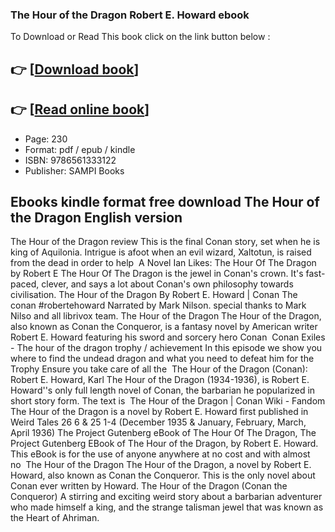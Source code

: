 ### The Hour of the Dragon Robert E. Howard ebook

To Download or Read This book click on the link button below :

## 👉  [**[Download book](http://filesbooks.info/download.php?group=book&from=github.com&id=717757&lnk=1063 "Download book")**]

## 👉  [**[Read online book](http://filesbooks.info/download.php?group=book&from=github.com&id=717757&lnk=1063 "Read online book")**]


* Page: 230
* Format: pdf / epub / kindle
* ISBN: 9786561333122
* Publisher: SAMPI Books



## Ebooks kindle format free download The Hour of the Dragon  English version



 The Hour of the Dragon review This is the final Conan story, set when he is king of Aquilonia. Intrigue is afoot when an evil wizard, Xaltotun, is raised from the dead in order to help 
 A Novel Ian Likes: The Hour Of The Dragon by Robert E The Hour Of The Dragon is the jewel in Conan&#039;s crown. It&#039;s fast-paced, clever, and says a lot about Conan&#039;s own philosophy towards civilisation.
 The Hour of the Dragon By Robert E. Howard | Conan The conan #robertehoward Narrated by Mark Nilson. special thanks to Mark Nilso and all librivox team.
 The Hour of the Dragon The Hour of the Dragon, also known as Conan the Conqueror, is a fantasy novel by American writer Robert E. Howard featuring his sword and sorcery hero Conan 
 Conan Exiles - The hour of the dragon trophy / achievement In this episode we show you where to find the undead dragon and what you need to defeat him for the Trophy Ensure you take care of all the 
 The Hour of the Dragon (Conan): Robert E. Howard, Karl The Hour of the Dragon (1934-1936), is Robert E. Howard&#039;&#039;s only full length novel of Conan, the barbarian he popularized in short story form. The text is 
 The Hour of the Dragon | Conan Wiki - Fandom The Hour of the Dragon is a novel by Robert E. Howard first published in Weird Tales 26 6 &amp; 25 1-4 (December 1935 &amp; January, February, March, April 1936)
 The Project Gutenberg eBook of The Hour Of The Dragon, The Project Gutenberg EBook of The Hour of the Dragon, by Robert E. Howard. This eBook is for the use of anyone anywhere at no cost and with almost no 
 The Hour of the Dragon The Hour of the Dragon, a novel by Robert E. Howard, also known as Conan the Conqueror. This is the only novel about Conan ever written by Howard.
 The Hour of the Dragon (Conan the Conqueror) A stirring and exciting weird story about a barbarian adventurer who made himself a king, and the strange talisman jewel that was known as the Heart of Ahriman.





